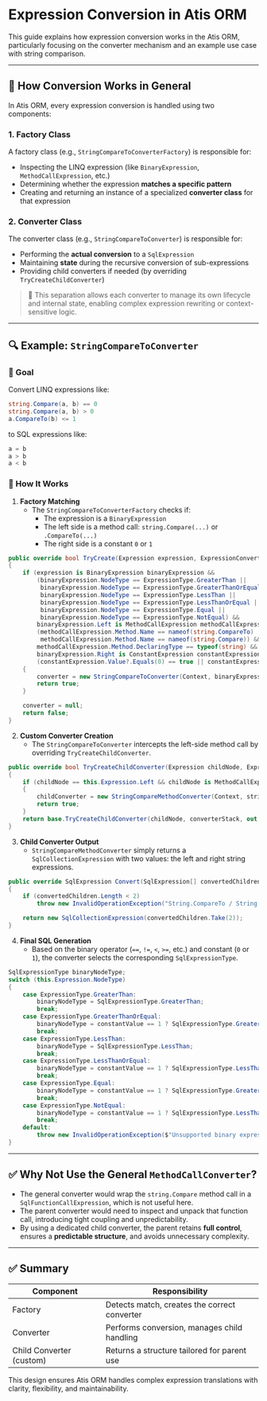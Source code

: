 # Expression Conversion in Atis ORM

This guide explains how expression conversion works in the Atis ORM, particularly focusing on the converter mechanism and an example use case with string comparison.

---

## 🧩 How Conversion Works in General

In Atis ORM, every expression conversion is handled using two components:

### 1. **Factory Class**
A factory class (e.g., `StringCompareToConverterFactory`) is responsible for:
- Inspecting the LINQ expression (like `BinaryExpression`, `MethodCallExpression`, etc.)
- Determining whether the expression **matches a specific pattern**
- Creating and returning an instance of a specialized **converter class** for that expression

### 2. **Converter Class**
The converter class (e.g., `StringCompareToConverter`) is responsible for:
- Performing the **actual conversion** to a `SqlExpression`
- Maintaining **state** during the recursive conversion of sub-expressions
- Providing child converters if needed (by overriding `TryCreateChildConverter`)


> 📌 This separation allows each converter to manage its own lifecycle and internal state, enabling complex expression rewriting or context-sensitive logic.

---

## 🔍 Example: `StringCompareToConverter`

### 🎯 Goal

Convert LINQ expressions like:

```csharp
string.Compare(a, b) == 0
string.Compare(a, b) > 0
a.CompareTo(b) <= 1
```

to SQL expressions like:

```sql
a = b
a > b
a < b
```

### 🧠 How It Works

1. **Factory Matching**
   - The `StringCompareToConverterFactory` checks if:
     - The expression is a `BinaryExpression`
     - The left side is a method call: `string.Compare(...)` or `.CompareTo(...)`
     - The right side is a constant `0` or `1`

```csharp
public override bool TryCreate(Expression expression, ExpressionConverterBase<Expression, SqlExpression>[] converterStack, out ExpressionConverterBase<Expression, SqlExpression> converter)
{
    if (expression is BinaryExpression binaryExpression &&
        (binaryExpression.NodeType == ExpressionType.GreaterThan ||
         binaryExpression.NodeType == ExpressionType.GreaterThanOrEqual ||
         binaryExpression.NodeType == ExpressionType.LessThan ||
         binaryExpression.NodeType == ExpressionType.LessThanOrEqual ||
         binaryExpression.NodeType == ExpressionType.Equal ||
         binaryExpression.NodeType == ExpressionType.NotEqual) &&
        binaryExpression.Left is MethodCallExpression methodCallExpression &&
        (methodCallExpression.Method.Name == nameof(string.CompareTo) ||
         methodCallExpression.Method.Name == nameof(string.Compare)) &&
        methodCallExpression.Method.DeclaringType == typeof(string) &&
        binaryExpression.Right is ConstantExpression constantExpression &&
        (constantExpression.Value?.Equals(0) == true || constantExpression.Value?.Equals(1) == true))
    {
        converter = new StringCompareToConverter(Context, binaryExpression, converterStack);
        return true;
    }

    converter = null;
    return false;
}
```

2. **Custom Converter Creation**
   - The `StringCompareToConverter` intercepts the left-side method call by overriding `TryCreateChildConverter`.

```csharp
public override bool TryCreateChildConverter(Expression childNode, ExpressionConverterBase<Expression, SqlExpression>[] converterStack, out ExpressionConverterBase<Expression, SqlExpression> childConverter)
{
    if (childNode == this.Expression.Left && childNode is MethodCallExpression stringCompareMethodCall)
    {
        childConverter = new StringCompareMethodConverter(Context, stringCompareMethodCall, converterStack);
        return true;
    }
    return base.TryCreateChildConverter(childNode, converterStack, out childConverter);
}
```

3. **Child Converter Output**
   - `StringCompareMethodConverter` simply returns a `SqlCollectionExpression` with two values: the left and right string expressions.

```csharp
public override SqlExpression Convert(SqlExpression[] convertedChildren)
{
    if (convertedChildren.Length < 2)
        throw new InvalidOperationException("String.CompareTo / String.Compare requires at least 2 arguments.");

    return new SqlCollectionExpression(convertedChildren.Take(2));
}
```

4. **Final SQL Generation**
   - Based on the binary operator (`==`, `!=`, `<`, `>=`, etc.) and constant (`0` or `1`), the converter selects the corresponding `SqlExpressionType`.

```csharp
SqlExpressionType binaryNodeType;
switch (this.Expression.NodeType)
{
    case ExpressionType.GreaterThan:
        binaryNodeType = SqlExpressionType.GreaterThan;
        break;
    case ExpressionType.GreaterThanOrEqual:
        binaryNodeType = constantValue == 1 ? SqlExpressionType.GreaterThan : SqlExpressionType.GreaterThanOrEqual;
        break;
    case ExpressionType.LessThan:
        binaryNodeType = SqlExpressionType.LessThan;
        break;
    case ExpressionType.LessThanOrEqual:
        binaryNodeType = constantValue == 1 ? SqlExpressionType.LessThan : SqlExpressionType.LessThanOrEqual;
        break;
    case ExpressionType.Equal:
        binaryNodeType = constantValue == 1 ? SqlExpressionType.GreaterThan : SqlExpressionType.Equal;
        break;
    case ExpressionType.NotEqual:
        binaryNodeType = constantValue == 1 ? SqlExpressionType.LessThanOrEqual : SqlExpressionType.NotEqual;
        break;
    default:
        throw new InvalidOperationException($"Unsupported binary expression type: {this.Expression.NodeType}.");
}
```

---

## ✅ Why Not Use the General `MethodCallConverter`?

- The general converter would wrap the `string.Compare` method call in a `SqlFunctionCallExpression`, which is not useful here.
- The parent converter would need to inspect and unpack that function call, introducing tight coupling and unpredictability.
- By using a dedicated child converter, the parent retains **full control**, ensures a **predictable structure**, and avoids unnecessary complexity.

---

## ✅ Summary

| Component               | Responsibility                               |
|------------------------|-----------------------------------------------|
| Factory                | Detects match, creates the correct converter  |
| Converter              | Performs conversion, manages child handling   |
| Child Converter (custom) | Returns a structure tailored for parent use |

This design ensures Atis ORM handles complex expression translations with clarity, flexibility, and maintainability.
